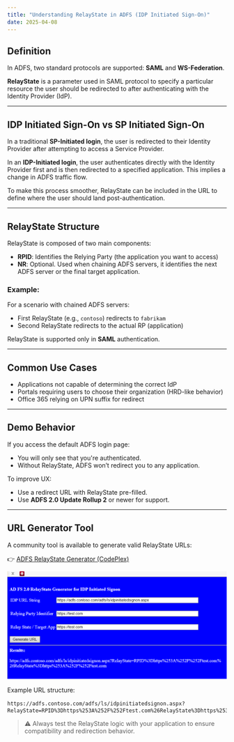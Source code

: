 ```yaml
---
title: "Understanding RelayState in ADFS (IDP Initiated Sign-On)"
date: 2025-04-08
---
```


## Definition

In ADFS, two standard protocols are supported: **SAML** and **WS-Federation**.

**RelayState** is a parameter used in SAML protocol to specify a particular resource the user should be redirected to after authenticating with the Identity Provider (IdP).

---

## IDP Initiated Sign-On vs SP Initiated Sign-On

In a traditional **SP-Initiated login**, the user is redirected to their Identity Provider after attempting to access a Service Provider.

In an **IDP-Initiated login**, the user authenticates directly with the Identity Provider first and is then redirected to a specified application. This implies a change in ADFS traffic flow.

To make this process smoother, RelayState can be included in the URL to define where the user should land post-authentication.

---

## RelayState Structure

RelayState is composed of two main components:

- **RPID**: Identifies the Relying Party (the application you want to access)
- **NR**: Optional. Used when chaining ADFS servers, it identifies the next ADFS server or the final target application.

### Example:

For a scenario with chained ADFS servers:
- First RelayState (e.g., `contoso`) redirects to `fabrikam`
- Second RelayState redirects to the actual RP (application)

RelayState is supported only in **SAML** authentication.

---

## Common Use Cases

- Applications not capable of determining the correct IdP
- Portals requiring users to choose their organization (HRD-like behavior)
- Office 365 relying on UPN suffix for redirect

---

## Demo Behavior

If you access the default ADFS login page:
- You will only see that you're authenticated.
- Without RelayState, ADFS won’t redirect you to any application.

To improve UX:
- Use a redirect URL with RelayState pre-filled.
- Use **ADFS 2.0 Update Rollup 2** or newer for support.

---

## URL Generator Tool

A community tool is available to generate valid RelayState URLs:

👉 [ADFS RelayState Generator (CodePlex)](https://adfsrelaystate.codeplex.com/releases/view/93202)

![](assets/What%20is%20ADFS%20Relay%20State/2025-04-08-16-34-55.png)

Example URL structure:

```text
https://adfs.contoso.com/adfs/ls/idpinitiatedsignon.aspx?
RelayState=RPID%3Dhttps%253A%252F%252Ftest.com%26RelayState%3Dhttps%253A%252F%252Ftest.com
```

> ⚠️ Always test the RelayState logic with your application to ensure compatibility and redirection behavior.

